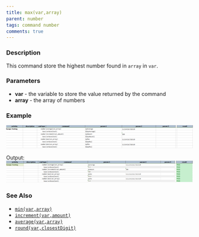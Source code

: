 ```yaml
---
title: max(var,array)
parent: number
tags: command number
comments: true
---
```



### Description
This command store the highest number found in `array` in `var`.


### Parameters
- **var** \- the variable to store the value returned by the command
- **array** \- the array of numbers


### Example
![script](image/max_01.png)

Output:<br/>
![output](image/max_02.png)


### See Also
- [`min(var,array)`](min(var,array))
- [`increment(var,amount)`](increment(var,amount))
- [`average(var,array)`](average(var,array))
- [`round(var,closestDigit)`](round(var,closestDigit))
